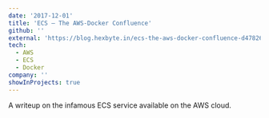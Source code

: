 ```yaml
---
date: '2017-12-01'
title: 'ECS — The AWS-Docker Confluence'
github: ''
external: 'https://blog.hexbyte.in/ecs-the-aws-docker-confluence-d478260ad963'
tech:
  - AWS
  - ECS
  - Docker
company: ''
showInProjects: true
---
```


A writeup on the infamous ECS service available on the AWS cloud.

